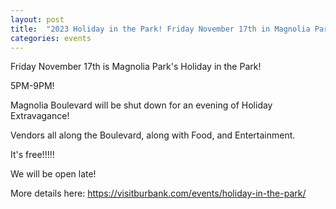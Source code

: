 ```yaml
---
layout: post
title:  "2023 Holiday in the Park! Friday November 17th in Magnolia Park!"
categories: events
---
```


Friday November 17th is Magnolia Park's Holiday in the Park! 

5PM-9PM!

Magnolia Boulevard will be shut down for an evening of Holiday Extravagance!

Vendors all along the Boulevard, along with Food, and Entertainment.

It's free!!!!!

We will be open late! 

More details here: https://visitburbank.com/events/holiday-in-the-park/
